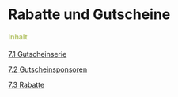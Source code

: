 # Rabatte und Gutscheine

#### <span style="color:#B7C66E">Inhalt</span>

[7.1 Gutscheinserie](gutscheinserie.md)

[7.2 Gutscheinsponsoren](gutscheinsponsoren.md)

[7.3 Rabatte](rabatte.md)

